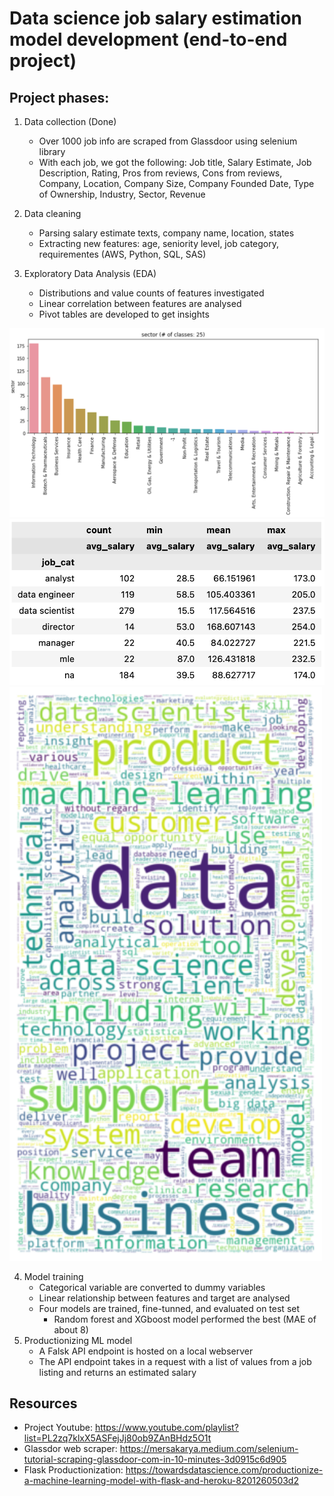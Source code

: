 # Data science job salary estimation model development (end-to-end project)
## Project phases:

1. Data collection (Done)
    - Over 1000 job info are scraped from Glassdoor using selenium library
    - With each job, we got the following: Job title, Salary Estimate, Job Description, Rating, Pros from reviews, Cons from reviews, Company, Location, Company Size, Company Founded Date, Type of Ownership, Industry, Sector, Revenue

2. Data cleaning
    - Parsing salary estimate texts, company name, location, states
    - Extracting new features: age, seniority level, job category, requirementes (AWS, Python, SQL, SAS)

3. Exploratory Data Analysis (EDA)
    - Distributions and value counts of features investigated
    - Linear correlation between features are analysed
    - Pivot tables are developed to get insights

<img src="https://github.com/mz-zarei/SalaryPredictionProject/blob/EDA/3_EDA/bar.png" alt="Salary by Sector" width="600"/>
<img src="https://github.com/mz-zarei/SalaryPredictionProject/blob/EDA/3_EDA/pvTable.png" alt="Salary by Position" width="600"/>
<img src="https://github.com/mz-zarei/SalaryPredictionProject/blob/EDA/3_EDA/WC.png" alt="Word cloud of job descriptions" width="500"/>


4. Model training
    - Categorical variable are converted to dummy variables
    - Linear relationship between features and target are analysed
    - Four models are trained, fine-tunned, and evaluated on test set
        - Random forest and XGboost model performed the best (MAE of about 8)
5. Productionizing ML model
    - A Falsk API endpoint is hosted on a local webserver 
    - The API endpoint takes in a request with a list of values from a job listing and returns an estimated salary

## Resources
- Project Youtube: https://www.youtube.com/playlist?list=PL2zq7klxX5ASFejJj80ob9ZAnBHdz5O1t
- Glassdor web scraper: https://mersakarya.medium.com/selenium-tutorial-scraping-glassdoor-com-in-10-minutes-3d0915c6d905
- Flask Productionization: https://towardsdatascience.com/productionize-a-machine-learning-model-with-flask-and-heroku-8201260503d2


